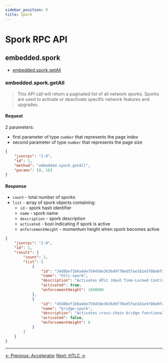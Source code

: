```yaml
---
sidebar_position: 9
title: Spork
---
```


# Spork RPC API

## embedded.spork

* [embedded.spork.getAll](#embeddedsporkgetall)

### embedded.spork.getAll

> This API call will return a paginated list of all network sporks. Sporks are used to activate or deactivate specific network features and upgrades.

#### Request

2 parameters:
* first parameter of type `number` that represents the page index
* second parameter of type `number` that represents the page size

```json
{
    "jsonrpc": "2.0",
    "id": 1,
    "method": "embedded.spork.getAll",
    "params": [0, 10]
}
```

#### Response

* `count` - total number of sporks
* `list` - array of spork objects containing:
  * `id` - spork hash identifier
  * `name` - spork name
  * `description` - spork description
  * `activated` - bool indicating if spork is active
  * `enforcementHeight` - momentum height when spork becomes active

```json
{
    "jsonrpc": "2.0",
    "id": 1,
    "result": {
        "count": 2,
        "list": [
            {
                "id": "34d8bef1b8a4de759450e3636d9f70ed5fae1b1e5f86e0fa1a4633de1323b315",
                "name": "htlc-spork",
                "description": "Activates HTLC (Hash Time-Locked Contract) functionality",
                "activated": true,
                "enforcementHeight": 1000000
            },
            {
                "id": "45d8bef1b8a4de759450e3636d9f70ed5fae1b1e5f86e0fa1a4633de1323b316",
                "name": "bridge-spork",
                "description": "Activates cross-chain bridge functionality",
                "activated": false,
                "enforcementHeight": 0
            }
        ]
    }
}
```

---

<div style={{textAlign: 'center', marginTop: '2rem'}}>
  <a href="/developer/rpc-api/embedded/accelerator" style={{marginRight: '1rem'}}>← Previous: Accelerator</a>
  <a href="/developer/rpc-api/embedded/htlc">Next: HTLC →</a>
</div>
